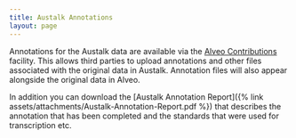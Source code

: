 ```yaml
---
title: Austalk Annotations
layout: page
---
```


Annotations for the Austalk data are available via the
[Alveo Contributions](https://app.alveo.edu.au/contrib/) facility.
This allows third parties to upload annotations and other files
associated with the original data in Austalk.   Annotation
files will also appear alongside the original data in Alveo.

In addition you can download the [Austalk Annotation
Report]({% link assets/attachments/Austalk-Annotation-Report.pdf %}) that
describes the annotation that has been completed and the standards that
were used for transcription etc.
